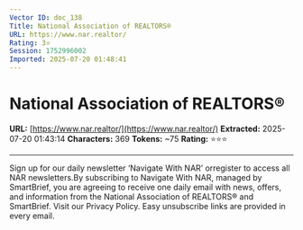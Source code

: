 ```yaml
---
Vector ID: doc_138
Title: National Association of REALTORS®
URL: https://www.nar.realtor/
Rating: 3⭐
Session: 1752996002
Imported: 2025-07-20 01:48:41
---
```


# National Association of REALTORS®

**URL:** [https://www.nar.realtor/](https://www.nar.realtor/)
**Extracted:** 2025-07-20 01:43:14
**Characters:** 369
**Tokens:** ~75
**Rating:** ⭐⭐⭐

---

Sign up for our daily newsletter ‘Navigate With NAR’ orregister to access all NAR newsletters.By subscribing to Navigate With NAR, managed by SmartBrief, you are agreeing to receive one daily email with news, offers, and information from the National Association of REALTORS® and SmartBrief. Visit our Privacy Policy. Easy unsubscribe links are provided in every email.